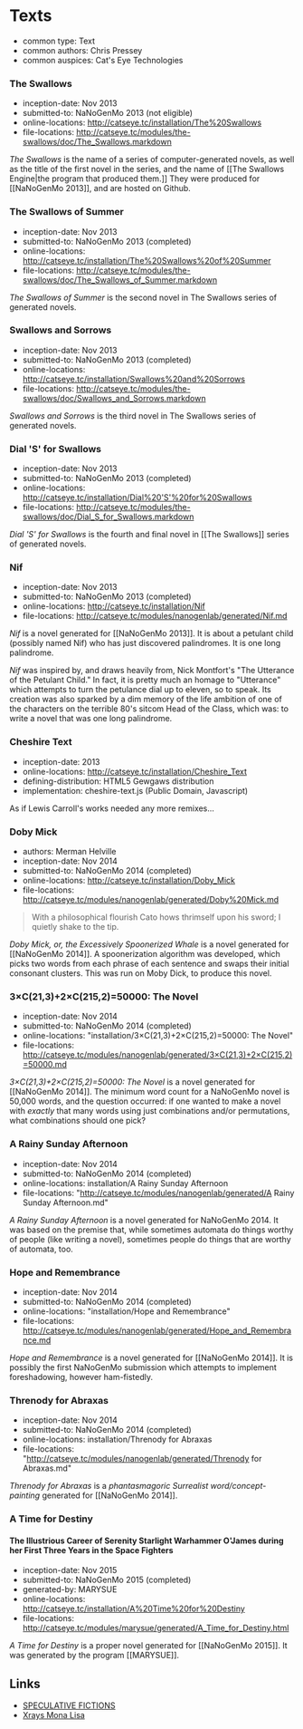 Texts
=====

*   common type: Text
*   common authors: Chris Pressey
*   common auspices: Cat's Eye Technologies

### The Swallows

*   inception-date: Nov 2013
*   submitted-to: NaNoGenMo 2013 (not eligible)
*   online-locations: http://catseye.tc/installation/The%20Swallows
*   file-locations: http://catseye.tc/modules/the-swallows/doc/The_Swallows.markdown

*The Swallows* is the name of a series of computer-generated novels,
as well as the title of the first novel in the series, and the name
of [[The Swallows Engine|the program that produced them.]]  They
were produced for [[NaNoGenMo 2013]], and are hosted on Github.

### The Swallows of Summer

*   inception-date: Nov 2013
*   submitted-to: NaNoGenMo 2013 (completed)
*   online-locations: http://catseye.tc/installation/The%20Swallows%20of%20Summer
*   file-locations: http://catseye.tc/modules/the-swallows/doc/The_Swallows_of_Summer.markdown

*The Swallows of Summer* is the second novel in The Swallows series
of generated novels.

### Swallows and Sorrows

*   inception-date: Nov 2013
*   submitted-to: NaNoGenMo 2013 (completed)
*   online-locations: http://catseye.tc/installation/Swallows%20and%20Sorrows
*   file-locations: http://catseye.tc/modules/the-swallows/doc/Swallows_and_Sorrows.markdown

*Swallows and Sorrows* is the third novel in The Swallows series
of generated novels.

### Dial 'S' for Swallows

*   inception-date: Nov 2013
*   submitted-to: NaNoGenMo 2013 (completed)
*   online-locations: http://catseye.tc/installation/Dial%20'S'%20for%20Swallows
*   file-locations: http://catseye.tc/modules/the-swallows/doc/Dial_S_for_Swallows.markdown

*Dial 'S' for Swallows* is the fourth and final novel in [[The Swallows]]
series of generated novels.

### Nif

*   inception-date: Nov 2013
*   submitted-to: NaNoGenMo 2013 (completed)
*   online-locations: http://catseye.tc/installation/Nif
*   file-locations: http://catseye.tc/modules/nanogenlab/generated/Nif.md

*Nif* is a novel generated for [[NaNoGenMo 2013]].  It is about a petulant child
(possibly named Nif) who has just discovered palindromes.  It is one long palindrome.

*Nif* was inspired by, and draws heavily from, Nick Montfort's
"The Utterance of the Petulant Child." In fact, it is pretty much an homage to
"Utterance" which attempts to turn the petulance dial up to eleven, so to speak.
Its creation was also sparked by a dim memory of the life ambition of one of
the characters on the terrible 80's sitcom Head of the Class, which was:
to write a novel that was one long palindrome.

### Cheshire Text

*   inception-date: 2013
*   online-locations: http://catseye.tc/installation/Cheshire_Text
*   defining-distribution: HTML5 Gewgaws distribution
*   implementation: cheshire-text.js (Public Domain, Javascript)

As if Lewis Carroll's works needed any more remixes...

### Doby Mick

*   authors: Merman Helville
*   inception-date: Nov 2014
*   submitted-to: NaNoGenMo 2014 (completed)
*   online-locations: http://catseye.tc/installation/Doby_Mick
*   file-locations: http://catseye.tc/modules/nanogenlab/generated/Doby%20Mick.md

> With a philosophical flourish Cato hows thrimself upon his sword;
> I quietly shake to the tip.

*Doby Mick, or, the Excessively Spoonerized Whale*
is a novel generated for [[NaNoGenMo 2014]].  A spoonerization algorithm
was developed, which picks two words from each phrase of each
sentence and swaps their initial consonant clusters.  This was run on
Moby Dick, to produce this novel.

### 3×C(21,3)+2×C(215,2)=50000: The Novel

*   inception-date: Nov 2014
*   submitted-to: NaNoGenMo 2014 (completed)
*   online-locations: "installation/3×C(21,3)+2×C(215,2)=50000: The Novel"
*   file-locations: http://catseye.tc/modules/nanogenlab/generated/3×C(21,3)+2×C(215,2)=50000.md

*3×C(21,3)+2×C(215,2)=50000: The Novel*
is a novel generated for [[NaNoGenMo 2014]].  The minimum word count
for a NaNoGenMo novel is 50,000 words, and the question occurred:
if one wanted to make a novel with *exactly* that many words using
just combinations and/or permutations, what combinations should one pick?

### A Rainy Sunday Afternoon

*   inception-date: Nov 2014
*   submitted-to: NaNoGenMo 2014 (completed)
*   online-locations: installation/A Rainy Sunday Afternoon
*   file-locations: "http://catseye.tc/modules/nanogenlab/generated/A Rainy Sunday Afternoon.md"

*A Rainy Sunday Afternoon* is a novel generated for NaNoGenMo 2014.
It was based on the premise that, while sometimes automata do
things worthy of people (like writing a novel), sometimes people do
things that are worthy of automata, too.

### Hope and Remembrance

*   inception-date: Nov 2014
*   submitted-to: NaNoGenMo 2014 (completed)
*   online-locations: "installation/Hope and Remembrance"
*   file-locations: http://catseye.tc/modules/nanogenlab/generated/Hope_and_Remembrance.md

*Hope and Remembrance* is a novel generated for [[NaNoGenMo 2014]].
It is possibly the first NaNoGenMo submission which attempts to
implement foreshadowing, however ham-fistedly.

### Threnody for Abraxas

*   inception-date: Nov 2014
*   submitted-to: NaNoGenMo 2014 (completed)
*   online-locations: installation/Threnody for Abraxas
*   file-locations: "http://catseye.tc/modules/nanogenlab/generated/Threnody for Abraxas.md"

*Threnody for Abraxas* is a
_phantasmagoric Surrealist word/concept-painting_
generated for [[NaNoGenMo 2014]].

### A Time for Destiny

#### The Illustrious Career of Serenity Starlight Warhammer O'James during her First Three Years in the Space Fighters

*   inception-date: Nov 2015
*   submitted-to: NaNoGenMo 2015 (completed)
*   generated-by: MARYSUE
*   online-locations: http://catseye.tc/installation/A%20Time%20for%20Destiny
*   file-locations: http://catseye.tc/modules/marysue/generated/A_Time_for_Destiny.html

*A Time for Destiny* is a proper novel generated for [[NaNoGenMo 2015]].
It was generated by the program [[MARYSUE]].

Links
-----

*   [SPECULATIVE FICTIONS](http://speculativefictions.weebly.com/)
*   [Xrays Mona Lisa](http://www.xradiograph.com/XraysMonaLisa/XraysMonaLisa)
